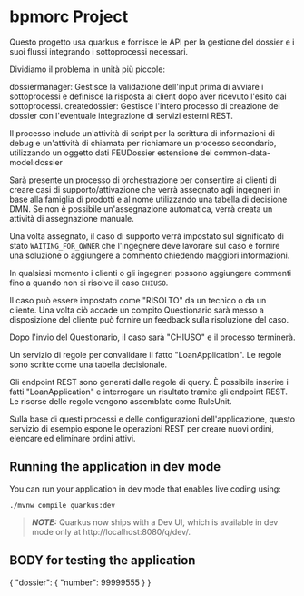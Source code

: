 # bpmorc Project

Questo progetto usa quarkus e fornisce le API per la gestione del dossier
e i suoi flussi integrando i sottoprocessi necessari.

Dividiamo il problema in unità più piccole:

dossiermanager: Gestisce la validazione dell'input prima di avviare i sottoprocessi e definisce la risposta ai client dopo aver ricevuto l'esito dai sottoprocessi.
createdossier: Gestisce l'intero processo di creazione del dossier con l'eventuale integrazione di servizi esterni REST.

Il processo include un'attività di script per la scrittura di informazioni di debug e un'attività di chiamata per richiamare un processo secondario,
utilizzando un oggetto dati FEUDossier estensione del common-data-model:dossier

Sarà presente un processo di orchestrazione per consentire ai clienti di creare casi di supporto/attivazione
che verrà assegnato agli ingegneri in base alla famiglia di prodotti e al nome utilizzando una tabella di decisione DMN.
Se non è possibile un'assegnazione automatica, verrà creata un attività di assegnazione manuale.

Una volta assegnato, il caso di supporto verrà impostato sul significato di stato `WAITING_FOR_OWNER`
che l'ingegnere deve lavorare sul caso e fornire una soluzione o aggiungere a
commento chiedendo maggiori informazioni.

In qualsiasi momento i clienti o gli ingegneri possono aggiungere commenti fino a quando non si risolve il caso
`CHIUSO`.

Il caso può essere impostato come "RISOLTO" da un tecnico o da un cliente. Una volta
ciò accade un compito Questionario sarà messo a disposizione del cliente
può fornire un feedback sulla risoluzione del caso.

Dopo l'invio del Questionario, il caso sarà "CHIUSO" e il processo
terminerà.

Un servizio di regole per convalidare il fatto "LoanApplication". Le regole sono scritte come una tabella decisionale.

Gli endpoint REST sono generati dalle regole di query. È possibile inserire i fatti "LoanApplication" e interrogare un risultato tramite gli endpoint REST. Le risorse delle regole vengono assemblate come RuleUnit.


Sulla base di questi processi e delle configurazioni dell'applicazione, questo servizio di esempio espone le operazioni REST per
creare nuovi ordini, elencare ed eliminare ordini attivi.



## Running the application in dev mode

You can run your application in dev mode that enables live coding using:
```shell script
./mvnw compile quarkus:dev
```

> **_NOTE:_**  Quarkus now ships with a Dev UI, which is available in dev mode only at http://localhost:8080/q/dev/.

## BODY for testing the application

{
    "dossier": {
		"number": 99999555
	}
}

